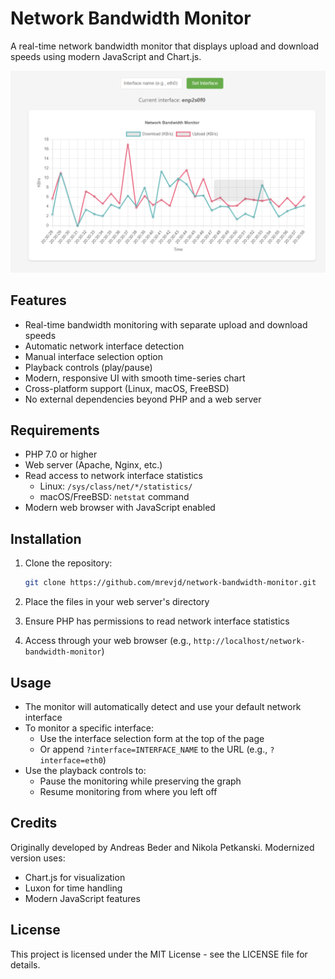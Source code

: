 # Network Bandwidth Monitor

A real-time network bandwidth monitor that displays upload and download speeds using modern JavaScript and Chart.js.

![Network Bandwidth Monitor](screenshot.png)

## Features

- Real-time bandwidth monitoring with separate upload and download speeds
- Automatic network interface detection
- Manual interface selection option
- Playback controls (play/pause)
- Modern, responsive UI with smooth time-series chart
- Cross-platform support (Linux, macOS, FreeBSD)
- No external dependencies beyond PHP and a web server

## Requirements

- PHP 7.0 or higher
- Web server (Apache, Nginx, etc.)
- Read access to network interface statistics
  - Linux: `/sys/class/net/*/statistics/`
  - macOS/FreeBSD: `netstat` command
- Modern web browser with JavaScript enabled

## Installation

1. Clone the repository:
   ```bash
   git clone https://github.com/mrevjd/network-bandwidth-monitor.git
   ```

2. Place the files in your web server's directory
3. Ensure PHP has permissions to read network interface statistics
4. Access through your web browser (e.g., `http://localhost/network-bandwidth-monitor`)

## Usage

- The monitor will automatically detect and use your default network interface
- To monitor a specific interface:
  - Use the interface selection form at the top of the page
  - Or append `?interface=INTERFACE_NAME` to the URL (e.g., `?interface=eth0`)
- Use the playback controls to:
  - Pause the monitoring while preserving the graph
  - Resume monitoring from where you left off

## Credits

Originally developed by Andreas Beder and Nikola Petkanski.
Modernized version uses:
- Chart.js for visualization
- Luxon for time handling
- Modern JavaScript features

## License

This project is licensed under the MIT License - see the LICENSE file for details.
